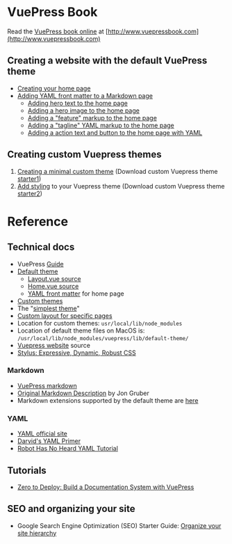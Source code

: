 # VuePress Book

Read the [VuePress book online](http://www.vuepressbook.com) at [http://www.vuepressbook.com](http://www.vuepressbook.com)

## Creating a website with the default VuePress theme
* [Creating your home page](./default1.md)
* [Adding YAML front matter to a Markdown page](./default2.md)
  - [Adding hero text to the home page](./default3.md)
  - [Adding a hero image to the home page](./default4.md)
  - [Adding a "feature" markup to the home page](./default5.md)
  - [Adding a "tagline" YAML markup to the home page](./default5.md)
  - [Adding a action text and button to the home page with YAML](./default6.md)  

## Creating custom Vuepress themes

1. [Creating a minimal custom theme](./custom1.md) (Download custom Vuepress theme [starter1](https://github.com/tomcam/vuepress-theme-starter1))
2. [Add styling](custom2.md) to your Vuepress theme (Download custom Vuepress theme [starter2](https://github.com/tomcam/vuepress-theme-starter2))

# Reference

## Technical docs

* VuePress [Guide](https://vuepress.vuejs.org/guide/)
* [Default theme](https://github.com/vuejs/vuepress/tree/master/lib/default-theme)
  - [Layout.vue source](https://github.com/vuejs/vuepress/blob/master/lib/default-theme/Layout.vue)
  - [Home.vue source](https://github.com/vuejs/vuepress/blob/master/lib/default-theme/Home.vue)
  - [YAML front matter](https://vuepress.vuejs.org/default-theme-config/#homepage) for home page
* [Custom themes](https://vuepress.vuejs.org/guide/custom-themes.html)
* The "[simplest theme](https://vuepress.vuejs.org/guide/custom-themes.html#content-outlet)"
* [Custom layout for specific pages](https://vuepress.vuejs.org/default-theme-config/#custom-layout-for-specific-pages)
* Location for custom themes: `usr/local/lib/node_modules`
* Location of default theme files on MacOS is: `/usr/local/lib/node_modules/vuepress/lib/default-theme/`
* [Vuepress website](https://github.com/vuejs/vuepress/tree/master/docs) source
* [Stylus: Expressive, Dynamic, Robust CSS](http://stylus-lang.com/)

### Markdown
* [VuePress markdown](https://vuepress.vuejs.org/guide/markdown.html)
* [Original Markdown Description](https://daringfireball.net/projects/markdown/syntax) by Jon Gruber
* Markdown extensions supported by the default theme are [here](https://github.com/vuejs/vuepress/blob/master/lib/markdown/index.js)

### YAML
* [YAML official site](http://yaml.org/)
* [Darvid's YAML Primer](https://github.com/darvid/trine/wiki/YAML-Primer)
* [Robot Has No Heard YAML Tutorial](https://rhnh.net/2011/01/31/yaml-tutorial/)

## Tutorials
* [Zero to Deploy: Build a Documentation System with VuePress](https://scotch.io/tutorials/zero-to-deploy-build-a-documentation-system-with-vue-and-vuepress)

## SEO and organizing your site
* Google Search Engine Optimization (SEO) Starter Guide: [Organize your site hierarchy](https://support.google.com/webmasters/answer/7451184/#hierarchy)
